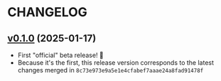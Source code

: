 # CHANGELOG

## [v0.1.0](https://github.com/tkhq/go-sdk/compare/8c73e973e9a5e1e4cfabef7aaae24a8fad91478f...v0.1.0) (2025-01-17)
- First "official" beta release! 🥳
- Because it's the first, this release version corresponds to the latest changes merged in `8c73e973e9a5e1e4cfabef7aaae24a8fad91478f`
